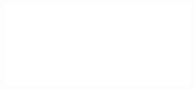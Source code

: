 <img src="https://github.com/devTrilhaUdf/devTrilhaUdf/blob/main/Trilha_Empreendedora_do_UDF_FINAL_POSITIVA_FUNDO_TRANSPARENTE%201.png?raw=true"/>
<!-- <img src="https://github.com/devTrilhaUdf/devTrilhaUdf/blob/main/Prancheta%209.png?raw=true"/> -->
